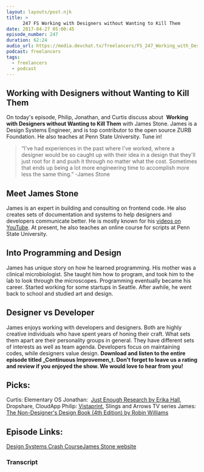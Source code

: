 ```yaml
---
layout: layouts/post.njk
title: >
      247 FS Working with Designers without Wanting to Kill Them
date: 2017-04-27 05:00:45
episode_number: 247
duration: 62:24
audio_url: https://media.devchat.tv/freelancers/FS_247_Working_with_Designers_without_wanting_to_Kill_Them.mp3
podcast: freelancers
tags: 
  - freelancers
  - podcast
---
```


## Working with Designers without Wanting to Kill Them
On today's episode, Philip, Jonathan, and Curtis discuss about&nbsp; **Working with Designers without Wanting to Kill Them** with&nbsp;James Stone. James is a Design Systems Engineer, and is top contributor to the open source ZURB Foundation. He also teaches at Penn State University. Tune in!

> “I've had experiences in the past where I've worked,&nbsp;where a designer would be so caught up with their idea in a&nbsp;design that they'll just root for it and push it through no matter what the cost. Sometimes that ends up being a lot more engineering time to accomplish more less the same thing.” -James Stone

## Meet James Stone
James is&nbsp;an expert in building and consulting on frontend code. He also creates sets of documentation and systems to help designers and developers communicate better. He is mostly known for his [videos on YouTube](https://www.youtube.com/user/JamesManOfStone). At present, he also teaches an online course for scripts at Penn State University.
## Into Programming and Design
James has unique story on how he learned programming.&nbsp;His mother was a clinical microbiologist.&nbsp;She taught him how to program, and took him to the lab to look through the microscopes. Programming eventually became his career. Started working for some startups in Seattle. After awhile, he went back to school and studied art and design.
## Designer vs Developer
James enjoys working with developers and designers. Both are highly creative individuals who have spent years of honing their craft. What sets them apart are their personality groups in general. They have different sets of interests as well as team agenda.&nbsp;Developers focus on maintaining codes, while designers value design. **Download and listen to the entire episode titled&nbsp;_Continuous Improvemen_t. Don't forget to leave us a rating and review if you enjoyed the show. We would love to hear from you!**
## Picks:
Curtis: Elementary OS Jonathan: &nbsp;[Just Enough Research by Erika Hall](https://abookapart.com/products/just-enough-research), Dropshare, CloudApp Philip: [Vistaprint](http://www.vistaprint.com/?GP=04%2f26%2f2017+22%3a54%3a59&GPS=4376971020&GNF=0), Slings and Arrows TV series James: [The Non-Designer's Design Book (4th Edition) by Robin Williams](https://www.amazon.com/Non-Designers-Design-Book-4th/dp/0133966151)
## Episode Links:
[Design Systems Crash Course](https://www.jamesstone.com/design-systems-crash-course/)[James Stone website](https://www.jamesstone.com/)

### Transcript


